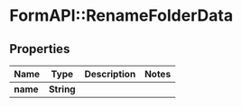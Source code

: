 # FormAPI::RenameFolderData

## Properties
Name | Type | Description | Notes
------------ | ------------- | ------------- | -------------
**name** | **String** |  | 


